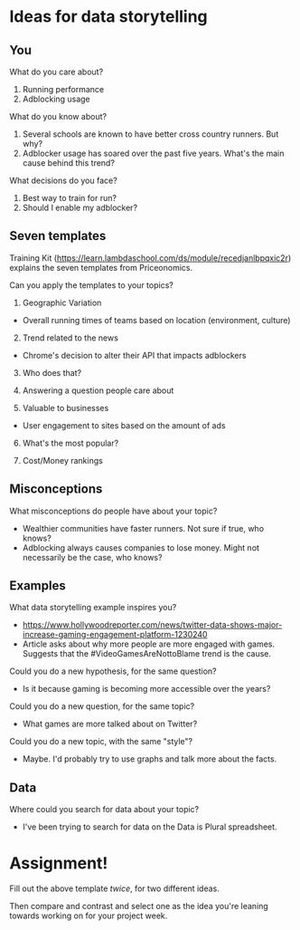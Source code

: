 # Ideas for data storytelling

## You

What do you care about?

1) Running performance
2) Adblocking usage

What do you know about?
1) Several schools are known to have better cross country runners. But why?
2) Adblocker usage has soared over the past five years. What's the main cause behind this trend?

What decisions do you face?
1) Best way to train for run?
2) Should I enable my adblocker?

## Seven templates

Training Kit (https://learn.lambdaschool.com/ds/module/recedjanlbpqxic2r) explains the seven templates from Priceonomics.

Can you apply the templates to your topics? 

1. Geographic Variation
- Overall running times of teams based on location (environment, culture)

2. Trend related to the news
- Chrome's decision to alter their API that impacts adblockers

3. Who does that?


4. Answering a question people care about


5. Valuable to businesses
- User engagement to sites based on the amount of ads

6. What's the most popular?


7. Cost/Money rankings


## Misconceptions

What misconceptions do people have about your topic?
- Wealthier communities have faster runners. Not sure if true, who knows?
- Adblocking always causes companies to lose money. Might not necessarily be the case, who knows?

## Examples

What data storytelling example inspires you?
- https://www.hollywoodreporter.com/news/twitter-data-shows-major-increase-gaming-engagement-platform-1230240
- Article asks about why more people are more engaged with games. Suggests that the #VideoGamesAreNottoBlame trend is the cause.

Could you do a new hypothesis, for the same question?
- Is it because gaming is becoming more accessible over the years?

Could you do a new question, for the same topic?
- What games are more talked about on Twitter?

Could you do a new topic, with the same "style"?
- Maybe. I'd probably try to use graphs and talk more about the facts.

## Data

Where could you search for data about your topic?
- I've been trying to search for data on the Data is Plural spreadsheet.

# Assignment!

Fill out the above template *twice*, for two different ideas.

Then compare and contrast and select one as the idea you're leaning towards
working on for your project week.
